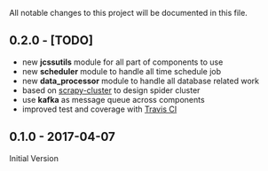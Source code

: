 All notable changes to this project will be documented in this file.

## 0.2.0 - [TODO]

+ new **jcssutils** module for all part of components to use
+ new **scheduler** module to handle all time schedule job
+ new **data_processor** module to handle all database related work
+ based on [scrapy-cluster](https://github.com/istresearch/scrapy-cluster) to design spider cluster
+ use **kafka** as message queue across components
+ improved test and coverage with [Travis CI](https://travis-ci.org/gas1121/JapanCinemaStatusSpider)

## 0.1.0 - 2017-04-07
Initial Version
